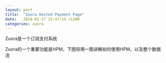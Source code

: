 ```yaml
---
layout: post
title:  "Zuora Hosted Payment Page"
date:   2018-02-27 15:47:15 +1200
categories: zuora
---
```

Zuora是一个订阅支付系统  

Zuora的一个重要功能是HPM，下图将用一图讲解如何使用HPM，以及整个数据流  